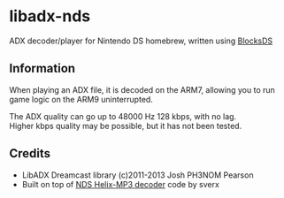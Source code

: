 # libadx-nds

ADX decoder/player for Nintendo DS homebrew, written using [BlocksDS](https://github.com/blocksds/sdk)

## Information

When playing an ADX file, it is decoded on the ARM7, allowing you to run game logic on the ARM9 uninterrupted.

The ADX quality can go up to 48000 Hz 128 kbps, with no lag.<br/>
Higher kbps quality may be possible, but it has not been tested.

## Credits
* LibADX Dreamcast library (c)2011-2013 Josh PH3NOM Pearson
* Built on top of [NDS Helix-MP3 decoder](https://adshomebrewersdiary.blogspot.com/2012/06/mp3-streaming-on-arm7.html) code by sverx

